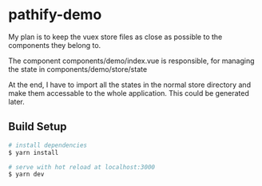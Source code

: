 # pathify-demo

My plan is to keep the vuex store files as close as possible to the components they belong to.

The component components/demo/index.vue is responsible, for managing the state in components/demo/store/state

At the end, I have to import all the states in the normal store directory and make them accessable to the whole application. This could be generated later.

## Build Setup

```bash
# install dependencies
$ yarn install

# serve with hot reload at localhost:3000
$ yarn dev

